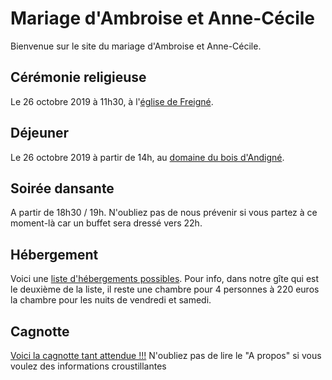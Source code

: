 # Mariage d'Ambroise et Anne-Cécile
Bienvenue sur le site du mariage d'Ambroise et Anne-Cécile.

## Cérémonie religieuse
Le 26 octobre 2019 à 11h30, à l'[église de Freigné](https://goo.gl/maps/MJmKhUfzm3yz6T9f7).

## Déjeuner
Le 26 octobre 2019 à partir de 14h, au [domaine du bois d'Andigné](https://goo.gl/maps/JcmzQiuye6bSNTL26).

## Soirée dansante
A partir de 18h30 / 19h.
N'oubliez pas de nous prévenir si vous partez à ce moment-là car un buffet sera dressé vers 22h.

## Hébergement
Voici une [liste d'hébergements possibles](https://docs.google.com/document/d/1cqBX0ITvQOuT30zKJ0c0nXJIpmRRLyeO6kibcsGiXkg/edit?usp=sharing).
Pour info, dans notre gîte qui est le deuxième de la liste, il reste une chambre pour 4 personnes à 220 euros la chambre pour les nuits de vendredi et samedi.

## Cagnotte
[Voici la cagnotte tant attendue !!!](https://paypal.me/pools/c/8i3iT06JLT)
N'oubliez pas de lire le "A propos" si vous voulez des informations croustillantes
